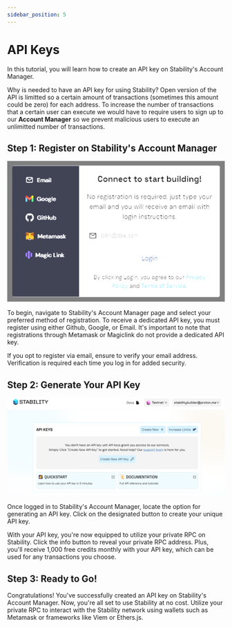 ```yaml
---
sidebar_position: 5
---
```


# API Keys

In this tutorial, you will learn how to create an API key on Stability's Account Manager.

Why is needed to have an API key for using Stability? Open version of the API is limitted so a certain amount of transactions (sometimes this amount could be zero) for each address. To increase the number of transactions that a certain user can execute we would have to require users to sign up to our **Account Manager** so we prevent malicious users to execute an unlimitted number of transactions.

## Step 1: Register on Stability's Account Manager

![Registration Screen](../../static/img/register.png)

To begin, navigate to Stability's Account Manager page and select your preferred method of registration. To receive a dedicated API key, you must register using either Github, Google, or Email. It's important to note that registrations through Metamask or Magiclink do not provide a dedicated API key.

If you opt to register via email, ensure to verify your email address. Verification is required each time you log in for added security.

## Step 2: Generate Your API Key

![Generate API Key Screen](../../static/img/createapi.png)

Once logged in to Stability's Account Manager, locate the option for generating an API key. Click on the designated button to create your unique API key.

With your API key, you're now equipped to utilize your private RPC on Stability. Click the info button to reveal your private RPC address. Plus, you'll receive 1,000 free credits monthly with your API key, which can be used for any transactions you choose.

## Step 3: Ready to Go!

Congratulations! You've successfully created an API key on Stability's Account Manager. Now, you're all set to use Stability at no cost. Utilize your private RPC to interact with the Stability network using wallets such as Metamask or frameworks like Viem or Ethers.js.
